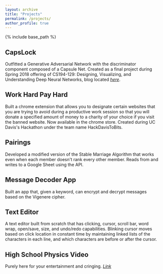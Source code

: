 ```yaml
---
layout: archive
title: "Projects"
permalink: /projects/
author_profile: true
---
```


{% include base_path %}

## CapsLock

Outfitted a Generative Adversarial Network with the discriminator component composed of a Capsule Net. Created as a final project during Spring 2018 offering of CS194-129: Designing, Visualizing, and Understanding Deep Neural Networks, blog located [*here*](https://franklinrice.github.io/cs194-capsule-gan/).

## Work Hard Pay Hard

Built a chrome extension that allows you to designate certain websites that you are trying to avoid during a productive work session so that you will donate a specified amount of money to a charity of your choice if you visit the banned website. Now available in the chrome store. Created during UC Davis's Hackathon under the team name HackDavisToBits.

## Pairings

Developed a modified version of the Stable Marriage Algorithm that works even when each member doesn't rank every other member. Reads from and writes to a Google Sheet using the API.

## Message Decoder App

Built an app that, given a keyword, can encrypt and decrypt messages based on the Vigenere cipher.

## Text Editor
A text editor built from scratch that has clicking, cursor, scroll bar, word wrap, open/save, size, and undo/redo capabilities. Blinking cursor moves based on click location in constant time by maintaining linked lists of the characters in each line, and which characters are before or after the cursor.

## High School Physics Video
Purely here for your entertainment and cringing. [*Link*](https://www.youtube.com/watch?v=gJOh3IPAo3c)
